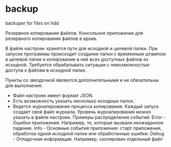 # backup
backuper for files on hdd

Резервное копирование файлов.
Консольное приложение для резервного копирования файлов в архив.

В файле настроек хранятся пути для исходной и целевой папки.
При запуске программы происходит создание папки с временным штампом в целевой папке и копирование в неё всех доступных файлов из исходной. Требуется обрабатывать ситуации с невозможностью доступа к файлам в исходной папке.

Пункты со звездочкой являются дополнительными и не обязательны для выполнения.

* Файл настроек имеет формат JSON.
* Есть возможность указать несколько исходных папок.
* Ведется журналирование процесса копирования. Каждый запуск создает свой файл журнала. Уровень журналирования можно указать в файле настроек.
Примеры распределения событий:
Error - Ошибки приложения. Например, те, которые вызвали неожиданное падение.
Info - Основные события приложения: старт приложения, обработка одной исходной папки или обработанные ошибки.
Debug - Отладочная информация. Например, скопирован отдельный файл
